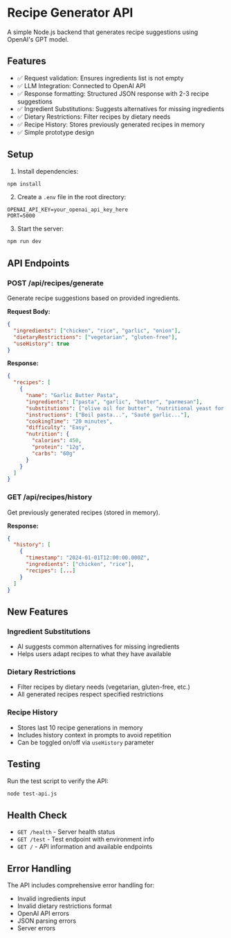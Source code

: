 # Recipe Generator API

A simple Node.js backend that generates recipe suggestions using OpenAI's GPT model.

## Features

- ✅ Request validation: Ensures ingredients list is not empty
- ✅ LLM Integration: Connected to OpenAI API
- ✅ Response formatting: Structured JSON response with 2-3 recipe suggestions
- ✅ Ingredient Substitutions: Suggests alternatives for missing ingredients
- ✅ Dietary Restrictions: Filter recipes by dietary needs
- ✅ Recipe History: Stores previously generated recipes in memory
- ✅ Simple prototype design

## Setup

1. Install dependencies:
```bash
npm install
```

2. Create a `.env` file in the root directory:
```env
OPENAI_API_KEY=your_openai_api_key_here
PORT=5000
```

3. Start the server:
```bash
npm run dev
```

## API Endpoints

### POST /api/recipes/generate

Generate recipe suggestions based on provided ingredients.

**Request Body:**
```json
{
  "ingredients": ["chicken", "rice", "garlic", "onion"],
  "dietaryRestrictions": ["vegetarian", "gluten-free"],
  "useHistory": true
}
```

**Response:**
```json
{
  "recipes": [
    {
      "name": "Garlic Butter Pasta",
      "ingredients": ["pasta", "garlic", "butter", "parmesan"],
      "substitutions": ["olive oil for butter", "nutritional yeast for parmesan"],
      "instructions": ["Boil pasta...", "Sauté garlic..."],
      "cookingTime": "20 minutes",
      "difficulty": "Easy",
      "nutrition": {
        "calories": 450,
        "protein": "12g",
        "carbs": "60g"
      }
    }
  ]
}
```

### GET /api/recipes/history

Get previously generated recipes (stored in memory).

**Response:**
```json
{
  "history": [
    {
      "timestamp": "2024-01-01T12:00:00.000Z",
      "ingredients": ["chicken", "rice"],
      "recipes": [...]
    }
  ]
}
```

## New Features

### Ingredient Substitutions
- AI suggests common alternatives for missing ingredients
- Helps users adapt recipes to what they have available

### Dietary Restrictions
- Filter recipes by dietary needs (vegetarian, gluten-free, etc.)
- All generated recipes respect specified restrictions

### Recipe History
- Stores last 10 recipe generations in memory
- Includes history context in prompts to avoid repetition
- Can be toggled on/off via `useHistory` parameter

## Testing

Run the test script to verify the API:
```bash
node test-api.js
```

## Health Check

- `GET /health` - Server health status
- `GET /test` - Test endpoint with environment info
- `GET /` - API information and available endpoints

## Error Handling

The API includes comprehensive error handling for:
- Invalid ingredients input
- Invalid dietary restrictions format
- OpenAI API errors
- JSON parsing errors
- Server errors
